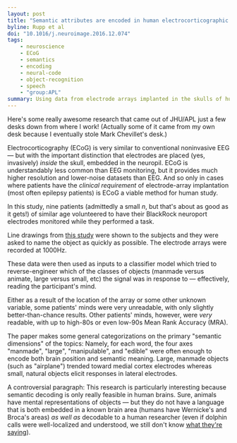 ```yaml
---
layout: post
title: "Semantic attributes are encoded in human electrocorticographic signals during visual object recognition"
byline: Rupp et al
doi: "10.1016/j.neuroimage.2016.12.074"
tags:
    - neuroscience
    - ECoG
    - semantics
    - encoding
    - neural-code
    - object-recognition
    - speech
    - "group:APL"
summary: Using data from electrode arrays implanted in the skulls of human subjects, it is possible to closely guess what sorts of objects an individual is looking at or thinking of based only on the magnitude and frequency of activation of certain brain areas.
---
```


Here's some really awesome research that came out of JHU/APL just a few desks down from where I work! (Actually some of it came from my own desk because I eventually stole Mark Chevillet's desk.)

Electrocorticography (ECoG) is very similar to conventional noninvasive EEG — but with the important distinction that electrodes are placed (yes, invasively) _inside_ the skull, embedded in the neuropil. ECoG is understandably less common than EEG monitoring, but it provides much higher resolution and lower-noise datasets than EEG. And so only in cases where patients have the _clinical requirement_ of electrode-array implantation (most often epilepsy patients) is ECoG a viable method for human study.

In this study, nine patients (admittedly a small $n$, but that's about as good as it gets!) of similar age volunteered to have their BlackRock neuroport electrodes monitored while they performed a task.

Line drawings from [this study](http://science.sciencemag.org/content/320/5880/1191) were shown to the subjects and they were asked to name the object as quickly as possible. The electrode arrays were recorded at 1000Hz.

These data were then used as inputs to a classifier model which tried to reverse-engineer which of the classes of objects (manmade versus animate, large versus small, etc) the signal was in response to — effectively, reading the participant's mind.

Either as a result of the location of the array or some other unknown variable, some patients' minds were very unreadable, with only slightly better-than-chance results. Other patients' minds, however, were _very_ readable, with up to high-80s or even low-90s Mean Rank Accuracy (MRA).

The paper makes some general categorizations on the primary "semantic dimensions" of the topics: Namely, for each word, the four axes "manmade", "large", "manipulable", and "edible" were often enough to encode both brain position and semantic meaning. Large, manmade objects (such as "airplane") trended toward medial cortex electrodes whereas small, natural objects elicit responses in lateral electrodes.

A controversial paragraph: This research is particularly interesting because semantic decoding is only really feasible in human brains. Sure, animals have mental representations of objects — but they do not have a language that is both embedded in a known brain area (humans have Wernicke's and Broca's areas) _as well as_ decodable to a human researcher (even if dolphin calls were well-localized and understood, we still don't know [what they're saying](https://en.wikipedia.org/wiki/So_Long,_and_Thanks_for_All_the_Fish)).
